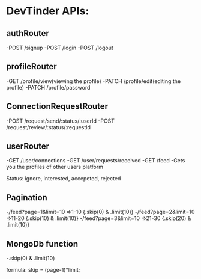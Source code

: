 # DevTinder APIs:

## authRouter

-POST /signup
-POST /login
-POST /logout

## profileRouter

-GET /profile/view(viewing the profile)
-PATCH /profile/edit(editing the profile)
-PATCH /profile/password

## ConnectionRequestRouter

-POST /request/send/:status/:userId
-POST /request/review/:status/:requestId

## userRouter

-GET /user/connections
-GET /user/requests/received
-GET /feed -Gets you the profiles of other users platform

Status: ignore, interested, accepeted, rejected

## Pagination

-/feed?page=1&limit=10 =>1-10 {.skip(0) & .limit(10)}
-/feed?page=2&limit=10 =>11-20 {.skip(10) & .limit(10)}
-/feed?page=3&limit=10 =>21-30 {.skip(20) & .limit(10)}

## MongoDb function

-.skip(0) & .limit(10)

formula:
skip = (page-1)*limit;
